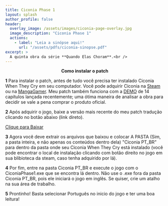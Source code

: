 ```yaml
---
title: Ciconia Phase 1
layout: splash
author_profile: false 
header: 
  overlay_image: /assets/images/ciconia-page-overlay.jpg
  image_description: "Ciconia Phase 1"
  actions:
    - label: "Leia a sinópse aqui!"
      url: "/assets/pdfs/ciconia-sinopse.pdf"
excerpt: >
  A quinta obra da série **Quando Elas Choram**.<br />
---
```


<p align=center><b>Como instalar o patch</b></p>

**1** Para instalar o patch, antes de tudo você precisa ter instalado Ciconia When They Cry em seu computador. Você pode adquirir Ciconia na [Steam](https://store.steampowered.com/app/1162560/_phase1/) ou na [MangaGamer](https://www.mangagamer.com/detail.php?goods_type=1&product_code=1145). Meu patch também funciona com a [DEMO](https://www.07th-expansion.net/cico/cicoxN2qT.zip) de 14 capítulos lançada recentemente; uma ótima maneira de analisar a obra para decidir se vale a pena comprar o produto oficial.

**2** Após adquirir o jogo, baixe a versão mais recente do meu patch tradução clicando no botão abaixo (link direto).

<a href="https://github.com/JesterThirty4/ciconia-pt-br/releases/download/v1.2/Ciconia.PT_BR.v1.2.rar" class="btn btn--primary">Clique para Baixar</a>

**3** Agora você deve extrair os arquivos que baixou e colocar A PASTA (Sim, a pasta inteira, e não apenas os conteúdos dentro dela) "Ciconia PT_BR" para dentro da pasta onde seu Ciconia When They Cry está instalado (você pode encontrar o local de instalação clicando com botão direito no jogo em sua blibioteca da steam, caso tenha adquirido por lá).

**4** Por fim, entre na pasta Ciconia PT_BR e execute o jogo com o CiconiaPhase1.exe que se encontra lá dentro. Não use o .exe fora da pasta Ciconia PT_BR, pois ele iniciará o jogo em inglês. Se quiser, crie um atalho na sua área de trabalho.

**5** Prontinho! Basta selecionar Português no inicio do jogo e ter uma boa leitura!
